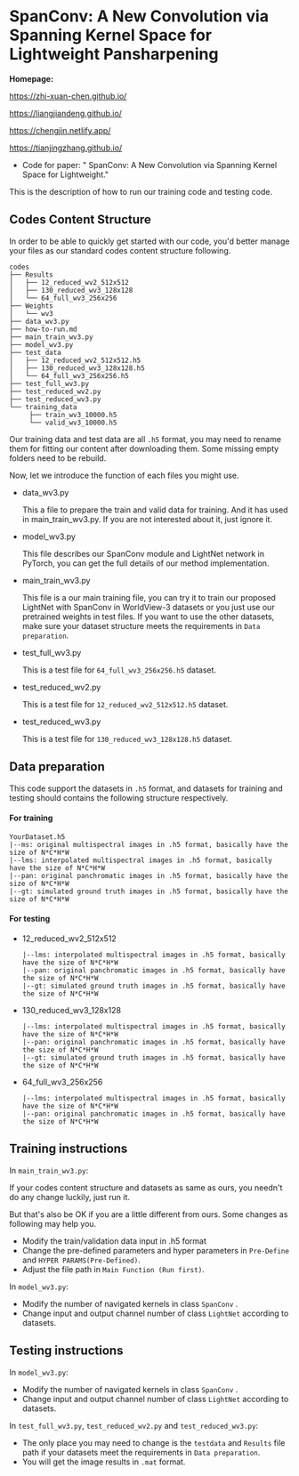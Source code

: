 # SpanConv: A New Convolution via Spanning Kernel Space for Lightweight Pansharpening

**Homepage:**

https://zhi-xuan-chen.github.io/

https://liangjiandeng.github.io/

https://chengjin.netlify.app/

https://tianjingzhang.github.io/

- Code for paper: " SpanConv: A New Convolution via Spanning Kernel Space for Lightweight."

This is the description of how to run our training code and testing code. 

## Codes Content Structure

In order to be able to quickly get started with our code, you'd better manage your files as our standard codes content structure following.

```
codes
├── Results
│   ├── 12_reduced_wv2_512x512
│   ├── 130_reduced_wv3_128x128
│   └── 64_full_wv3_256x256
├── Weights
│   └── wv3
├── data_wv3.py
├── how-to-run.md
├── main_train_wv3.py
├── model_wv3.py
├── test_data
│   ├── 12_reduced_wv2_512x512.h5
│   ├── 130_reduced_wv3_128x128.h5
│   └── 64_full_wv3_256x256.h5
├── test_full_wv3.py
├── test_reduced_wv2.py
├── test_reduced_wv3.py
└── training_data
     ├── train_wv3_10000.h5
     └── valid_wv3_10000.h5
```

Our training data and test data are all `.h5` format, you may need to rename them for fitting our content after downloading them. Some missing empty folders need to be rebuild.

Now, let we introduce the function of each files you might use.

- data_wv3.py

  This a file to prepare the train and valid data for training. And it has used in main_train_wv3.py.  If you are not interested about it, just ignore it.

- model_wv3.py

  This file describes our SpanConv module and LightNet network in PyTorch, you can get the full details of our method implementation.

- main_train_wv3.py

  This file is a our main training file, you can try it to train our proposed LightNet with SpanConv            in WorldView-3 datasets or you just use our pretrained weights in test files. If you want to use the other datasets, make sure your dataset structure meets the requirements in `Data preparation`.

- test_full_wv3.py

  This is a test file for `64_full_wv3_256x256.h5` dataset.

- test_reduced_wv2.py

  This is a test file for `12_reduced_wv2_512x512.h5` dataset.

- test_reduced_wv3.py

  This is a test file for `130_reduced_wv3_128x128.h5` dataset.

## Data preparation

This code support the datasets in `.h5` format, and datasets for training and testing should contains the following structure respectively.

#### For training

```
YourDataset.h5
|--ms: original multispectral images in .h5 format, basically have the size of N*C*H*W 
|--lms: interpolated multispectral images in .h5 format, basically have the size of N*C*H*W 
|--pan: original panchromatic images in .h5 format, basically have the size of N*C*H*W 
|--gt: simulated ground truth images in .h5 format, basically have the size of N*C*H*W  
```

#### For testing

- 12_reduced_wv2_512x512

  ```
  |--lms: interpolated multispectral images in .h5 format, basically have the size of N*C*H*W 
  |--pan: original panchromatic images in .h5 format, basically have the size of N*C*H*W 
  |--gt: simulated ground truth images in .h5 format, basically have the size of N*C*H*W  
  ```

- 130_reduced_wv3_128x128

  ```
  |--lms: interpolated multispectral images in .h5 format, basically have the size of N*C*H*W 
  |--pan: original panchromatic images in .h5 format, basically have the size of N*C*H*W 
  |--gt: simulated ground truth images in .h5 format, basically have the size of N*C*H*W  
  ```

- 64_full_wv3_256x256

  ```
  |--lms: interpolated multispectral images in .h5 format, basically have the size of N*C*H*W 
  |--pan: original panchromatic images in .h5 format, basically have the size of N*C*H*W 
  ```

## Training instructions

In `main_train_wv3.py`:

If your codes content structure and datasets as same as ours, you needn't do any change luckily, just run it. 

But that's also be OK if you are a little different from ours. Some changes as following may help you.

- Modify the train/validation data input in .h5 format
- Change the pre-defined parameters and hyper parameters in `Pre-Define` and `HYPER PARAMS(Pre-Defined)`.
- Adjust the file path in `Main Function (Run first)`.

In `model_wv3.py`:

- Modify the number of navigated kernels in class `SpanConv` .
- Change input and output channel number of  class `LightNet` according to datasets.

## Testing instructions

In `model_wv3.py`:

- Modify the number of navigated kernels in class `SpanConv` .
- Change input and output channel number of  class `LightNet` according to datasets.

In `test_full_wv3.py`, `test_reduced_wv2.py` and `test_reduced_wv3.py`:

- The only place you may need to change is the `testdata` and `Results` file path if your datasets meet the requirements in `Data preparation`.
- You will get the image results in `.mat` format.
